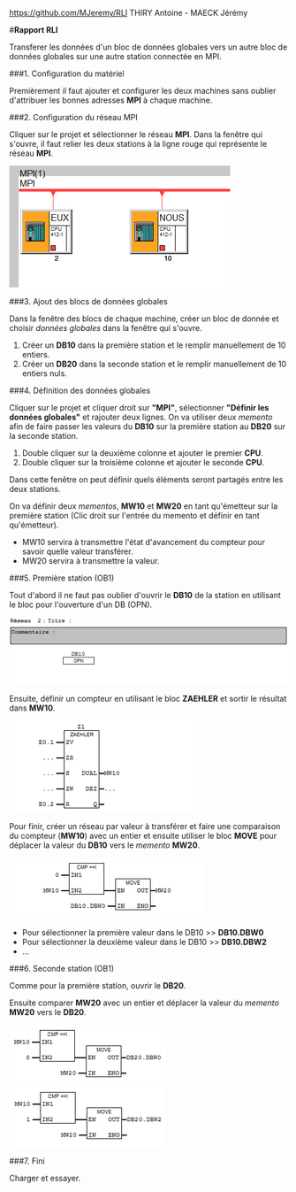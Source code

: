 https://github.com/MJeremy/RLI
THIRY Antoine - MAECK Jérémy


#**Rapport RLI**

Transferer les données d'un bloc de données globales vers un autre bloc de données globales sur une autre station connectée en MPI.

###1. Configuration du matériel

Premièrement il faut ajouter et configurer les deux machines sans oublier d'attribuer les bonnes adresses **MPI** à chaque machine.

###2. Configuration du réseau MPI

Cliquer sur le projet et sélectionner le réseau **MPI**. Dans la fenêtre qui s'ouvre, il faut relier les deux stations à la ligne rouge qui représente le réseau **MPI**.

![MPI](ressources/MPI.PNG)

###3. Ajout des blocs de données globales

Dans la fenêtre des blocs de chaque machine, créer un bloc de donnée et choisir *données globales* dans la fenêtre qui s'ouvre. 

1. Créer un **DB10** dans la première station et le remplir manuellement de 10 entiers.
2. Créer un **DB20** dans la seconde station et le remplir manuellement de 10 entiers nuls.

###4. Définition des données globales

Cliquer sur le projet et cliquer droit sur **"MPI"**, sélectionner **"Définir les données globales"** et rajouter deux lignes. On va utiliser deux *memento* afin de faire passer les valeurs du **DB10** sur la première station au **DB20** sur la seconde station. 

1. Double cliquer sur la deuxième colonne et ajouter le premier **CPU**.
2. Double cliquer sur la troisième colonne et ajouter le seconde **CPU**.

Dans cette fenêtre on peut définir quels éléments seront partagés entre les deux stations.

On va définir deux *mementos*, **MW10** et **MW20** en tant qu'émetteur sur la première station (Clic droit sur l'entrée du memento et définir en tant qu'émetteur). 

+ MW10 servira à transmettre l'état d'avancement du compteur pour savoir quelle valeur transférer.
+ MW20 servira à transmettre la valeur.

###5. Première station (OB1)

Tout d'abord il ne faut pas oublier d'ouvrir le **DB10** de la station en utilisant le bloc pour l'ouverture d'un DB (OPN).

![OPEN](ressources/OpenDB.PNG)

Ensuite, définir un compteur en utilisant le bloc **ZAEHLER** et sortir le résultat dans **MW10**. 

![ZAEHLER](ressources/Compteur.PNG)

Pour finir, créer un réseau par valeur à transférer et faire une comparaison du compteur (**MW10**) avec un entier et ensuite utiliser le bloc **MOVE** pour déplacer la valeur du **DB10** vers le *memento* **MW20**.

![MOVE1](ressources/Comptage.PNG)

+ Pour sélectionner la première valeur dans le DB10 >> **DB10.DBW0**
+ Pour sélectionner la deuxième valeur dans le DB10 >> **DB10.DBW2**
+ ...

###6. Seconde station (OB1)

Comme pour la première station, ouvrir le **DB20**.

Ensuite comparer **MW20** avec un entier et déplacer la valeur du *memento* **MW20** vers le **DB20**.

![MOVE2](ressources/move2.PNG)
![MOVE22](ressources/move22.PNG)

###7. Fini

Charger et essayer.


